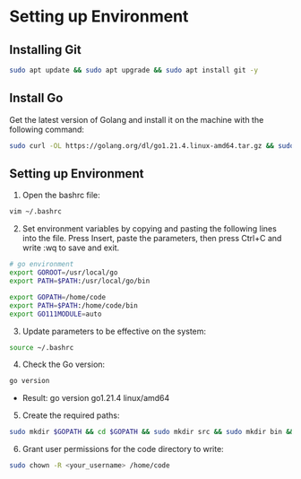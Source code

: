 # Setting up Environment

## Installing Git

```bash
sudo apt update && sudo apt upgrade && sudo apt install git -y
```

## Install Go

Get the latest version of Golang and install it on the machine with the following command:

```bash
sudo curl -OL https://golang.org/dl/go1.21.4.linux-amd64.tar.gz && sudo rm -rf /usr/local/go && sudo tar -C /usr/local -xzf go1.21.4.linux-amd64.tar.gz
```

## Setting up Environment

1. Open the bashrc file:

```bash
vim ~/.bashrc
```

2. Set environment variables by copying and pasting the following lines into the file. Press Insert, paste the parameters, then press Ctrl+C and write :wq to save and exit.

```bash
# go environment
export GOROOT=/usr/local/go
export PATH=$PATH:/usr/local/go/bin

export GOPATH=/home/code
export PATH=$PATH:/home/code/bin
export GO111MODULE=auto
```

3. Update parameters to be effective on the system:

```bash
source ~/.bashrc
```

4. Check the Go version:

```bash
go version
```
- Result: go version go1.21.4 linux/amd64

5. Create the required paths:

```bash
sudo mkdir $GOPATH && cd $GOPATH && sudo mkdir src && sudo mkdir bin && sudo mkdir pkg
```

6. Grant user permissions for the code directory to write:

```bash
sudo chown -R <your_username> /home/code
```
